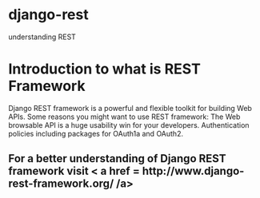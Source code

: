# django-rest
understanding REST

<h1> Introduction to <strong> what is REST </strong> Framework </h1>
<p>Django REST framework is a powerful and flexible toolkit for building Web APIs. Some reasons you might want to use REST framework: The Web browsable API is a huge usability win for your developers. Authentication policies including packages for OAuth1a and OAuth2.</p>

<h2> For a better understanding of Django REST framework visit < a href = http://www.django-rest-framework.org/ /a> </h2>
